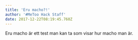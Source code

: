 ```yaml
---
title: 'Eru macho?!'
author: '#MeToo Hack Staff'
date: 2017-12-22T08:19:45.760Z
---
```

Eru macho är ett test man kan ta som visar hur macho man är.
